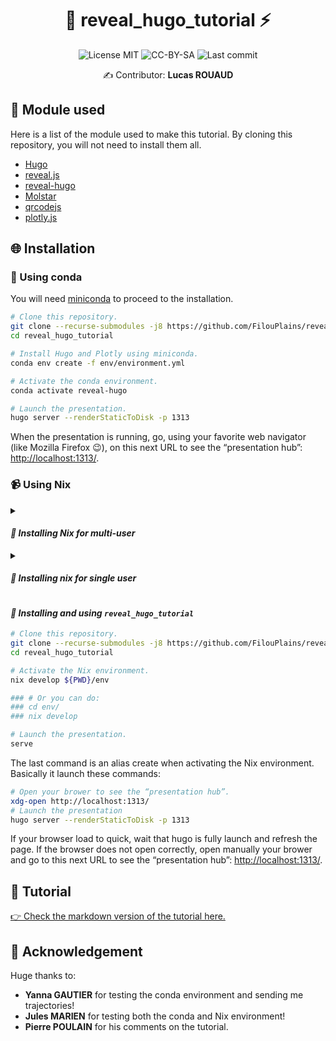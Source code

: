 <div align="center">

# 🦙 reveal_hugo_tutorial ⚡

![License MIT](https://img.shields.io/badge/License-MIT-green)
![CC-BY-SA](https://img.shields.io/badge/License-CC%E2%80%91BY%E2%80%91SA-green)
![Last commit](https://img.shields.io/github/last-commit/FilouPlains/reveal_hugo_tutorial.svg)

✍️ Contributor: **Lucas ROUAUD**

</div>

## 🌳 Module used

Here is a list of the module used to make this tutorial. By cloning this repository,
you will not need to install them all.

-   [Hugo](https://gohugo.io/)
-   [reveal.js](https://revealjs.com/)
-   [reveal-hugo](https://github.com/joshed-io/reveal-hugo)
-   [Molstar](https://molstar.org/)
-   [qrcodejs](https://davidshimjs.github.io/qrcodejs/)
-   [plotly.js](https://plotly.com/)

## 🌐 Installation

### 🐍 Using conda

You will need [miniconda](https://docs.anaconda.com/miniconda/) to proceed to the installation.

```bash
# Clone this repository.
git clone --recurse-submodules -j8 https://github.com/FilouPlains/reveal_hugo_tutorial.git
cd reveal_hugo_tutorial

# Install Hugo and Plotly using miniconda.
conda env create -f env/environment.yml

# Activate the conda environment.
conda activate reveal-hugo

# Launch the presentation.
hugo server --renderStaticToDisk -p 1313
```

When the presentation is running, go, using your favorite web navigator (like Mozilla Firefox 😉),
on this next URL to see the “presentation hub”: [http://localhost:1313/](http://localhost:1313/).

### 📹 Using Nix

<details>
<summary><h4><em>🔸 Installing Nix for multi-user</em></h4></summary>

Download [Nix](https://nixos.org/download/) and set it up like that:

```bash
# Multi-user installation.
sh <(curl -L https://nixos.org/nix/install) --daemon

# Enable `flakes` by adding `experimental-features = nix-command flakes` to
# `/etc/nix/nix.conf`.
grep --quiet "flakes" /etc/nix/nix.conf \   
    && echo "Flakes already enable." \   
    || echo "experimental-features = nix-command flakes" \  
    | sudo tee --append /etc/nix/nix.conf > /dev/null
```

**⚠️ Do not forget to close your terminal et reopen it to enable fully nix flakes!**

</details>

<details>
<summary><h4><em>🔸 Installing nix for single user</em></h4></summary>

Download [Nix](https://nixos.org/download/) and set it up like that:

```bash
# Single-user installation.
sh <(curl -L https://nixos.org/nix/install) --no-daemon

# Enable `flakes` by adding `experimental-features = nix-command flakes` to
# `/etc/nix/nix.conf`.
grep --quiet "flakes" ~/.config/nix/nix.conf \   
    && echo "Flakes already enable." \   
    || echo "experimental-features = nix-command flakes" >> ~/.config/nix/nix.conf
```

> **Note**
>
> You might have to create the `nix/` folder in `.config/` using:
> ```bash
> mkdir --parents ~/.config/nix
> ```

**⚠️ Do not forget to close your terminal et reopen it to enable fully nix flakes!**

</details>

#### _🔸 Installing and using `reveal_hugo_tutorial`_

```bash
# Clone this repository.
git clone --recurse-submodules -j8 https://github.com/FilouPlains/reveal_hugo_tutorial.git
cd reveal_hugo_tutorial

# Activate the Nix environment.
nix develop ${PWD}/env

### # Or you can do:
### cd env/
### nix develop

# Launch the presentation.
serve
```

The last command is an alias create when activating the Nix environment. Basically it launch
these commands:

```bash
# Open your brower to see the “presentation hub”.
xdg-open http://localhost:1313/
# Launch the presentation
hugo server --renderStaticToDisk -p 1313
```

If your browser load to quick, wait that hugo is fully launch and refresh the page. If the
browser does not open correctly, open manually your brower and go to this next URL to see
the “presentation hub”: [http://localhost:1313/](http://localhost:1313/).

## 📰 Tutorial

[👉 Check the markdown version of the tutorial here.](https://github.com/FilouPlains/reveal_hugo_tutorial/blob/main/tutorial.md)

## 🙇 Acknowledgement

Huge thanks to:

- **Yanna GAUTIER** for testing the conda environment and sending me trajectories!
- **Jules MARIEN** for testing both the conda and Nix environment!
- **Pierre POULAIN** for his comments on the tutorial.
